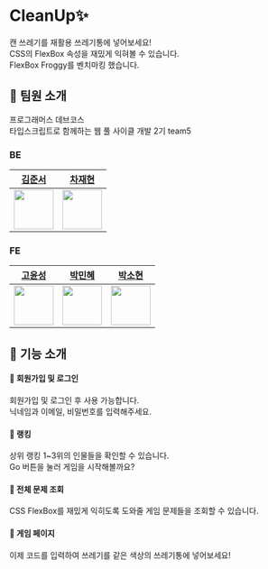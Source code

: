 # CleanUp✨

캔 쓰레기를 재활용 쓰레기통에 넣어보세요!<br />
CSS의 FlexBox 속성을 재밌게 익혀볼 수 있습니다.<br />
FlexBox Froggy를 벤치마킹 했습니다.

## 📌 팀원 소개
프로그래머스 데브코스<br />
타입스크립트로 함께하는 웹 풀 사이클 개발 2기 team5
### BE
|<a href="https://github.com/jacknafa">김준서</a>|<a href="https://github.com/ckwogus37">차재현</a>|
|:--:|:--:|
|<a href="https://github.com/jacknafa"><img src="https://github.com/user-attachments/assets/d6794678-780c-4e45-91e1-c14e5f0bd767" width="70px" /></a>|<a href="https://github.com/ckwogus37"><img src="https://github.com/user-attachments/assets/45674217-56d3-4104-ba00-82b9d1db509a" width="70px" /></a>|
### FE
|<a href="https://github.com/yoonsaeng">고윤성</a>|<a href="https://github.com/candypmh">박민혜</a>|<a href="https://github.com/SSOFERRET">박소현</a>|
|:--:|:--:|:--:|
|<a href="https://github.com/yoonsaeng"><img src="https://github.com/user-attachments/assets/afa85325-52d1-4899-810c-385cfda05ab3" width="70px" /></a>|<a href="https://github.com/candypmh"><img src="https://github.com/user-attachments/assets/8181ca80-03b0-43a6-9c08-a66e86b7b298" width="70px" /></a>|<a href="https://github.com/SSOFERRET"><img src="https://github.com/user-attachments/assets/35645f15-b5ef-478c-96f3-e196e0bd0c9e" width="70px" /></a>|

## 📌 기능 소개
#### 📑 회원가입 및 로그인
회원가입 및 로그인 후 사용 가능합니다.<br />
닉네임과 이메일, 비밀번호를 입력해주세요.
#### 📑 랭킹
상위 랭킹 1~3위의 인물들을 확인할 수 있습니다.<br />
Go 버튼을 눌러 게임을 시작해볼까요?
#### 📑 전체 문제 조회
CSS FlexBox를 재밌게 익히도록 도와줄 게임 문제들을 조회할 수 있습니다.
#### 📑 게임 페이지
이제 코드를 입력하여 쓰레기를 같은 색상의 쓰레기통에 넣어보세요!



